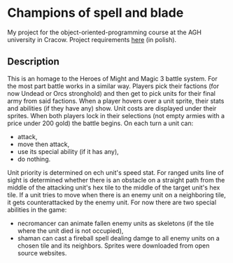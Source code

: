 # Champions of spell and blade

My project for the object-oriented-programming course at the AGH university in Cracow.
Project requirements [here](https://github.com/apohllo/obiektowe-lab/blob/master/proj2/Czempioni%20czaru%20i%20ostrza.md) (in polish).

## Description
This is an homage to the Heroes of Might and Magic 3 battle system. For the most part battle works in a similar way. Players pick their factions (for now Undead or Orcs stronghold) and then get to pick units for their final army from said factions. When a player hovers over a unit sprite, their stats and abilities (if they have any) show.
Unit costs are displayed under their sprites. When both players lock in their selections (not empty armies with a price under 200 gold) the battle begins. On each turn a unit can:
- attack,
- move then attack,
- use its special ability (if it has any),
- do nothing.

Unit priority is determined on ech unit's speed stat. For ranged units line of sight is determined whether there is an obstacle on a straight path from the middle of the attacking unit's hex tile to the middle of the target unit's hex tile. If a unit tries to move when there is an enemy unit on a neighboring tile, it gets counterattacked by the enemy unit. For now there are two special abilities in the game:
- necromancer can animate fallen enemy units as skeletons (if the tile where the unit died is not occupied),
- shaman can cast a fireball spell dealing damge to all enemy units on a chosen tile and its neighbors.
Sprites were downloaded from open source websites.
